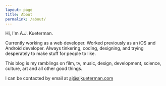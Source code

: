 ```yaml
---
layout: page
title: About
permalink: /about/
---
```


Hi, I'm A.J. Kueterman.

Currently working as a web developer.  Worked previously as an iOS and Android developer.  Always tinkering, coding, designing, and trying desperately to make stuff for people to like.

This blog is my ramblings on film, tv, music, design, development, science, culture, art and all other good things.

I can be contacted by email at <a href="mailto:aj@ajkueterman.com">aj@ajkueterman.com</a>
